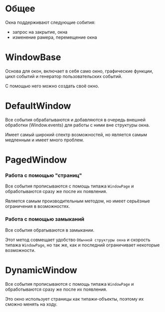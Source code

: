 # Общее

Окна поддерживают следующие собития:
 - запрос на закрытие, окна
 - изменение рамера, перемещение окна


# WindowBase

Основа для окон, включает в себя само окно, графические функции,
цикл событий и генератор пользовательских событий.

С помощью него можно создать своё окно.


# DefaultWindow

Все события обрабатываются и добавляются в очередь внешней обработки (Window.events)
для работы с ними вне структуры окна.

Имеет самый широкий спектр возможностей, но является самым медленным и имеет много проблем.



# PagedWindow

### Работа с помощью "страниц"

Все события прописываются с помощь типажа `WindowPage`
и обработываются сразу же после их появления.

Является самым производительным методом, но имеет серьёзные ограничения в возможностях.

### Работа с помощью замыканий

Все события обратываются в замыкании.

Этот метод совмещает удобство `Обычной структуры окна` и скорость типажа `WindowPage`, но так же, как и последний ограничивает некоторые возможности.


# DynamicWindow

Все события прописываются с помощь типажа `WindowPage`
и обработываются сразу же после их появления.

Это окно использует страницы как типажи-объекты, поэтому их сможно менять на ходу.